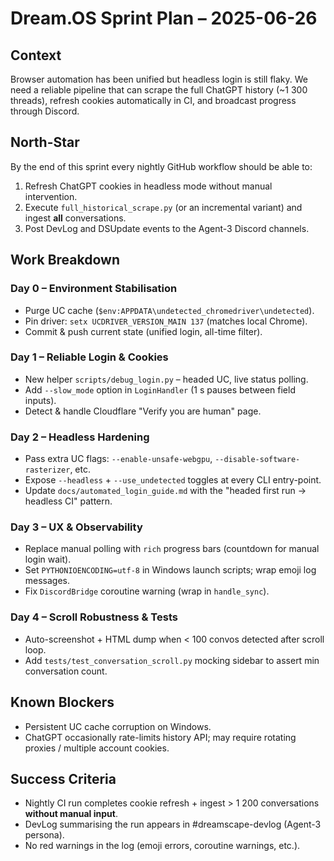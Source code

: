 # Dream.OS Sprint Plan – 2025-06-26

## Context
Browser automation has been unified but headless login is still flaky. We need a reliable pipeline that can scrape the full ChatGPT history (~1 300 threads), refresh cookies automatically in CI, and broadcast progress through Discord.

## North-Star
By the end of this sprint every nightly GitHub workflow should be able to:
1. Refresh ChatGPT cookies in headless mode without manual intervention.
2. Execute `full_historical_scrape.py` (or an incremental variant) and ingest **all** conversations.
3. Post DevLog and DSUpdate events to the Agent-3 Discord channels.

## Work Breakdown

### Day 0 – Environment Stabilisation
- Purge UC cache (`$env:APPDATA\undetected_chromedriver\undetected`).
- Pin driver: `setx UCDRIVER_VERSION_MAIN 137` (matches local Chrome).
- Commit & push current state (unified login, all-time filter).

### Day 1 – Reliable Login & Cookies
- New helper `scripts/debug_login.py` – headed UC, live status polling.
- Add `--slow_mode` option in `LoginHandler` (1 s pauses between field inputs).
- Detect & handle Cloudflare "Verify you are human" page.

### Day 2 – Headless Hardening
- Pass extra UC flags: `--enable-unsafe-webgpu`, `--disable-software-rasterizer`, etc.
- Expose `--headless` + `--use_undetected` toggles at every CLI entry-point.
- Update `docs/automated_login_guide.md` with the "headed first run → headless CI" pattern.

### Day 3 – UX & Observability
- Replace manual polling with `rich` progress bars (countdown for manual login wait).
- Set `PYTHONIOENCODING=utf-8` in Windows launch scripts; wrap emoji log messages.
- Fix `DiscordBridge` coroutine warning (wrap in `handle_sync`).

### Day 4 – Scroll Robustness & Tests
- Auto-screenshot + HTML dump when < 100 convos detected after scroll loop.
- Add `tests/test_conversation_scroll.py` mocking sidebar to assert min conversation count.

## Known Blockers
- Persistent UC cache corruption on Windows.
- ChatGPT occasionally rate-limits history API; may require rotating proxies / multiple account cookies.

## Success Criteria
- Nightly CI run completes cookie refresh + ingest > 1 200 conversations **without manual input**.
- DevLog summarising the run appears in #dreamscape-devlog (Agent-3 persona).
- No red warnings in the log (emoji errors, coroutine warnings, etc.). 